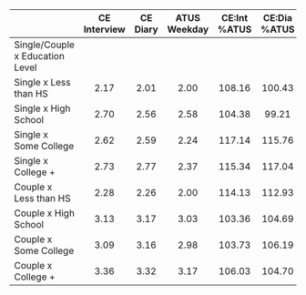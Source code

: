 
|                      | CE<br>Interview |  CE<br>Diary | ATUS<br>Weekday | CE:Int<br>%ATUS | CE:Dia<br>%ATUS |
| -------------------- | :----------: | :----------: | :----------: | :----------: | :----------: |
| Single/Couple x Education Level |              |              |              |              |              |
| Single x Less than HS |         2.17 |         2.01 |         2.00 |       108.16 |       100.43 |
| Single x High School |         2.70 |         2.56 |         2.58 |       104.38 |        99.21 |
| Single x Some College |         2.62 |         2.59 |         2.24 |       117.14 |       115.76 |
| Single x College +   |         2.73 |         2.77 |         2.37 |       115.34 |       117.04 |
| Couple x Less than HS |         2.28 |         2.26 |         2.00 |       114.13 |       112.93 |
| Couple x High School |         3.13 |         3.17 |         3.03 |       103.36 |       104.69 |
| Couple x Some College |         3.09 |         3.16 |         2.98 |       103.73 |       106.19 |
| Couple x College +   |         3.36 |         3.32 |         3.17 |       106.03 |       104.70 |


